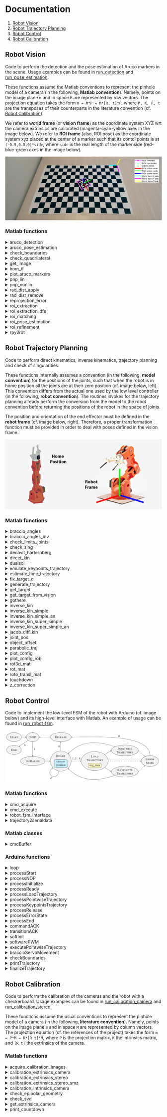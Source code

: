 # Documentation

1. [Robot Vision](#robot-vision)
2. [Robot Trajectory Planning](#robot-trajectory-planning)
3. [Robot Control](#robot-control)
4. [Robot Calibration](#robot-calibration)

<a name="robot-vision"></a>
## Robot Vision

Code to perform the detection and the pose estimation of Aruco markers in the scene. Usage examples can be found in [run_detection](../src/scripts/run_detection.m) and [run_pose_estimation](../src/scripts/run_pose_estimation.m).

These functions assume the Matlab conventions to represent the pinhole model of a camera (in the following, **Matlab convention**). Namely, points on the image plane `m` and in space `M` are represented by row vectors. The projection equation takes the form `m = M*P = M*[R; t]*P`, where `P, K, R, t` are the transposes of their counterparts in the literature convention (cf. [Robot Calibration](#robot-calibration)).

We refer to **world frame** (or **vision frame**) as the coordinate system XYZ wrt the camera extrinsics are calibrated (magenta-cyan-yellow axes in the image below). We refer to **ROI frame** (also, ROI pose) as the coordinate system xyz placed at the center of a marker such that its contol points is at `(-0.5,0.5,0)*side`, where `side` is the real length of the marker side (red-blue-green axes in the image below).

![FrameVision](./frame_vision.png)

### Matlab functions

<!-- aruco_detection matlab function -->
<details>
    <summary>
        aruco_detection
    </summary>

Build the Aruco detection pipeline. It executes in order the functions roi_extraction(...), roi_refinement(...), roi_matching(...).

    [rois_matched, i_arucos, stats] = aruco_detection(img, aruco_markers, varargin)

Input arguments:
+ **img**: input image
+ **ruco_markers**: markers to be matched
+ **varargin**: collection of optional parameters, cf. the official Matlab documentation

Parameters:
+ **'verbose'**: verbose level of the function (0, 1)
    + 0: show nothing
    + 1: show log in the command window
+ Refer to roi_extraction(...), roi_refinement(...), roi_matching(...) for details about further allowed parameters.

Output arguments:
+ **rois_matched**: ROIs matched with the markers
+ **i_arucos**: indices of the markers matched with the rois_matched
+ **stats**: struct with some performance statistics
    + number of ROIs extracted/refined
    + times of ROIs extraction/refinement/matching
</details>

<!-- aruco_pose_estimation matlab function -->
<details>
    <summary>
        aruco_pose_estimation
    </summary>

Build the Aruco pose estimation pipeline. It executes in order the functions aruco_detection(...), roi_pose_estimation(...).

    [rois, i_arucos, rois_R, rois_t] = aruco_pose_estimation(img, aruco_markers, aruco_real_sides, K, R_cam, t_cam, k, varargin)

Input arguments:
+ **img**:                input image
+ **aruco_markers**:      markers to be matched
+ **aruco_real_sides**:   real world lengths of the sides of the markers [cm]
+ **K**:                  intrisics matrix of the camera (Matlab convention)
+ **R_cam**:              rotation matrix of the camera extrinsics in the world frame (Matlab convention)
+ **t_cam**:              translation vector of the camera extrinsics in the world frame (Matlab convention)
+ **k**:                  radial distortion coefficients of the camera
+ **varargin**:           collection of optional parameters, cf. the official Matlab documentation

Parameters:
+ **'verbose'**: verbose level of the function (0, 1)
    + 0: show nothing
    + 1: show log in the command window
+ Refer to aruco_detection(...), roi_pose_estimation(...) for details about further allowed parameters

Output arguments:
+ **rois**:               ROIs matched with the markers
+ **i_arucos**:           indices of the markers matched with the rois
+ **rois_R**:             rotation matrices of the roto-translations that map points from the ROIs frames into the world frame (Matlab convention)
+ **rois_t**:             translation vectors of the roto-translations that map points from the ROIs frames into the world frame (Matlab convention)
+ **stats**:              struct with some performance statistics
    + number of ROIs extracted/refined
    + times of ROIs extraction/refinement/matching and pose estimation    
    + reprojection errors of lin/nonlin PnP
</details>

<!-- check_boundaries matlab function -->
<details>
    <summary>
        check_boundaries
    </summary>

Return 1 if the point (i, j) in pixel coordinates is inside an image, whose size is defined by img_size.

    check_ans = check_boundaries(i, j, img_size)

Input arguments:
+ **i**:          i point coordinate (row)
+ **j**:          j point coordinate (column)
+ **img_size**:   1x2 [rows img limit, columns img limit]

Output arguments:
+ **check_ans**:  1 if the point is inside the image 0 otherwise
</details>

<!-- check_quadrilateral matlab function -->
<details>
    <summary>
        check_quadrilateral
    </summary>

Check if the set of input points defines the shape of a valid quadrilateral, i.e., it is close to the shape of a parallelogram.

    is_valid_quad = check_quadrilateral(points, varargin)

Input arguments:
+ **points**:   array Nx2 of points that defines the shape [ [x1,y1]; [x2,y2]; ... ; [xN,yN] ]
+ **varargin**: collection of optional parameters, cf. the official Matlab documentation

Parameters:
+ **'sum_angles_tol'**: tolerance on the sum of the internal angles [degrees]
+ **'parallelism_tol'**: tolerance on the angle between opposite sides [degrees]
+ **'side_th_low'**: lower threshold on the length of each side [pixels]
+ **'side_th_high'**: higher threshold on the length of each side [pixels]
+ **'angle_th_low'**: lower threshold on the internal angles [degrees]
+ **'angle_th_high'**: higher threshold on the internal angles [degrees]

Output arguments:
+ **is_valid_quad**: 1 if the shape is a valid quadrilateral 0 otherwise

NOTE: a shape is discarded when one of the following conditions is met:
+ sum of the internal angles > 360° + sum_angles_tol 
+ angle between opposide sides > parallelism_tol
+ length of a side < side_th_low
+ length of a side > side_th_high
+ value of an internal < angle_th_low
+ value of an internal > angle_th_high
</details>

<!-- get_image matlab function -->
<details>
    <summary>
        get_image
    </summary>

Acquire an image from camera or load an image from disk.

    img = get_image(img_source)

Input arguments:
+ **img_source**: webcam object or path to an image on disk

Output arguments:
+ **img**: image acquired from the camera or loaded from disk
</details>

<!-- hom_tf matlab function -->
<details>
    <summary>
        hom_tf
    </summary>

Apply the homogeneous transformation H to the set of points X. The points are arranged by rows X = [x1; ... ; xN] and Y = [y1; ... ; yN]. The transformation acts on the homogeneous coordinates, hom(Y) = hom(X)*H. If required, apply also radial distortion to the results.

    Y = hom_tf(X, H)

    Y = hom_tf(X, H, K, k)

Input arguments:
+ **X**: input set of points (inhomogeneous coordinates)
+ **H**: transformation between homogeneous coordinates (Matlab convention)
    + H 4x3 is a projection 
    + H 3x3 is a transformation in the projective plane
    + H 4x4 is a transformation in the projective space
+ **K**: intrisics matrix of the camera (optional)
+ **k**:  radial distortion coefficients of the camera (optional)

Output arguments:
+ **Y**: transformed set of points (inhomogeneous coordinates)

NOTE: if intrinsics K and radial distortion coefficients k are provided, the points Y must be 2D image points.
</details>

<!-- plot_aruco_markers matlab function -->
<details>
    <summary>
        plot_aruco_markers
    </summary>

Show the content of a set of Aruco markers.

    plot_aruco_markers(aruco_markers)

Input arguments:
+ **aruco_markers**: cell array containing the Aruco markers
</details>

<!-- pnp_lin matlab function -->
<details>
    <summary>
        pnp_lin
    </summary>

Perspective-n-Points (PnP) from 3D-2D correspondences. It finds the camera extrinsics R, t wrt the frame of the 3D points from a set of 3D-2D correspondences. The algorithm assumes coplanar 3D points, i.e. with z=0. Also the RMS value of the reprojection errors is returned.

    [R, t, reproj_err] = pnp_lin(X_image, X_world, K)
    
Input arguments:
+ **X_image**:    Nx2 array, 2D image points
+ **X_world**:    Nx3 array, 3D world points ( X_world(:,3) = 0 )
+ **K**:          intrisics matrix of the camera

Output arguments:
+ **R**:          rotation matrix of the camera extrinsics
+ **t**:          translation vector of the camera extrinsics
+ **reproj_err**: reprojection error (RMS value)

NOTE: Matlab convention is assumed, `X_image = X_world*[R; t]*K`.
</details>

<!-- pnp_nonlin matlab function -->
<details>
    <summary>
        pnp_nonlin
    </summary>

Non-linear refinement of Perspective-n-Points (PnP) from 3D-2D correspondences. It iterativelly refines the input camera extrinsics through inimization of the reprojection errors of a set of 3D-2D correspondences. Also the RMS value of the final reprojection errors is returned.

    [R, t, reproj_err] = pnp_nonlin(R0, t0, X_image, X_world, K, k)

Input arguments:
+ **R0**:         initial guess for the rotation matrix of the camera extrinsics, e.g., calculated with pnp_lin(...)
+ **t0**:         initial guess for the translation vector of the camera extrinsics, e.g., calculated with pnp_lin(...)
+ **X_image**:    Nx2 array, 2D image points
+ **X_world**:    Nx3 array, 3D world points
+ **K**:          intrisics matrix of the camera
+ **k**:          radial distortion coefficients of the camera

Output arguments:
+ **R**:          rotation matrix of the (refined) camera extrinsics
+ **t**:          translation vector of the (refined) camera extrinsics
+ **reproj_err**: reprojection error (RMS value)

NOTE: Matlab convention is assumed, `X_image = fd( X_world*[R; t]*K)` where `fd` is the function that applies the radial distortion.
</details>

<!-- rad_dist_apply matlab function -->
<details>
    <summary>
        rad_dist_apply
    </summary>

Return the distorted pixel coordinates from the true ones.

    [m_d, J_m] = rad_dist_apply(m, K, k)

Input arguments:
+ **m**:      Nx2 array, undistorted image points
+ **K**:      intrisics matrix of the camera (Matlab convention)
+ **k**:      radial distortion coefficients of the camera

Output arguments:
+ **m_d**:    Nx2 array, distorted image points
+ **J_m**:    cell array of Jacobians of m_d wrt m (2x2 matrices)
</details>

<!-- rad_dist_remove matlab function -->
<details>
    <summary>
        rad_dist_remove
    </summary>

Return the true pixel coordinates from the distorted ones (solving a non-linear iterative LS problem).

    [m, err] = rad_dist_remove(m_d, K, k)

Input arguments:
+ **m_d**:    Nx2 array, distorted image points
+ **K**:      intrisics matrix of the camera (Matlab convention)
+ **k**:      radial distortion coefficients of the camera

Output arguments:
+ **m**:      Nx2 array, undistorted image points
+ **err**:    final error of the iterative solver (RMS value)
</details>

<!-- reprojection_error matlab function -->
<details>
    <summary>
        reprojection_error
    </summary>

Reprojection error of a 3D-2D correspondence. It finds the component-wise reprojection error between a 2D point and a 3D point. The Jacobian wrt the extrinsics of the camera is also returned.

    [err, J_ext] = reprojection_error(m, M, K, R, t, k)

Input arguments:
+ **m**:      Nx2 array, 2D image points
+ **M**:      Nx3 array, 3D world points
+ **K**:      intrisics matrix of the camera
+ **R**:      rotation matrix of the camera extrinsics
+ **t**:      translation vector of the camera extrinsics
+ **k**:      radial distortion coefficients of the camera

Output arguments:
+ **err**:    2Nx1 array, reprojection error between `m` and `reproj(M)`
+ **J_ext**:  2Nx12 array, Jacobian of err wrt the camera extrinsics `[R11,R21,R31,R12,R22,R32,R13,R23,R33,t1,t2,t3]`

NOTE: Matlab convention is assumed, `reproj(M) = fd( M*[R; t]*K )` where `fd` is the function that applies the radial distortion.
</details>

<!-- roi_extraction matlab function -->
<details>
    <summary>
        roi_extraction
    </summary>

Extract ROIs from the input image.

    [rois_raw, time] = roi_extraction(img, img_gray, varargin)

Input arguments:
+ **img**:      input image
+ **img_gray**: input image (grayscale)
+ **varargin**: collection of optional parameters, cf. the official Matlab documentation

Parameters:
+ **'method'**: choose the ROI extraction algorithm
    + 'adaptth-moore': adaptive thresholding + Moore-Neighbor tracing 
    + 'canny-dfs': Canny edge detector + DFS
    + 'canny-dfs-c': Canny edge detector + DFS C-implementation   
+ **'adaptth_sensitivity'**: sensitivity of the adaptive thresholding, cf. adaptthresh(...)
+ **'adaptth_statistic'**:	statistic of the adaptive thresholding, cf. adaptthresh(...)		
+ **'adaptth_neighborhood'**:	neighborhood size of the adaptive thresholding, cf. adaptthresh(...)			
+ **'canny_th_low'**: lower threshold of the Canny edge detector, cf. edge(...)
+ **'canny_th_high'**: higher threshold of the Canny edge detector, cf. edge(...)		
+ **'verbose'**: verbose level of the function (0, 1, 2)
    + 0: show nothing
    + 1: show the extracted ROIs
    + 2: show also the binarized image (if 'adaptth-moore') or the Canny+DFS output (if 'canny-dfs')

Output arguments:
+ **rois_raw**: extracted ROIs without any refinement
+ **time**: execution time (ignoring plots)
</details>

<!-- roi_extraction_dfs matlab function -->
<details>
    <summary>
        roi_extraction_dfs
    </summary>

Apply the depth-first search (DFS) algorithm to a picture filtered with the Canny edge detector (2D-Graph) and extract the connected components from it (set of points, set of tails).

    components = roi_extraction_dfs(img_canny)

Input arguments:
+ **img_canny**: input image filtered by Canny edge detector

Output arguments:
+ **components**: cell array of the connected components (points and tails)
    + components{i,1} is the set of points of the i-th component
    + components{i,2} is the set of tails of the i-th component
</details>

<!-- roi_matching matlab function -->
<details>
    <summary>
        roi_matching
    </summary>

Match the Aruco markers with the candidate ROIs.

    [rois_matched, i_rois_matched, i_arucos, time] = roi_matching(img, img_gray, rois_refined, i_rois_refined, aruco_markers, varargin)

Input arguments:
+ **img**: input image
+ **img_gray**: input image (grayscale)
+ **rois_refined**: candidated ROIs for matching with markers
+ **i_rois_refined**: indices of the rois_refined in the rois_raw cell array
+ **aruco_markers**: markers to be matched
+ **varargin**: collection of optional parameters, cf. the official Matlab documentation

Parameters:
+ **'roi_bb_padding'**: padding value of bounding boxes [pixels]
+ **'roi_h_side'**: side value of a ROI after homography [pixels]
+ **'roi_hamming_th'**: maximum value of hamming distance to detect a marker
+ **'verbose'**: verbose level of the function (0, 1, 2, 3)
    + 0: show nothing
    + 1: show the matched ROIs and the markers IDs
    + 2: show also the homographies of the matched ROIs
    + 3: show also the homographies of the unmatched ROIs

Output arguments:
+ **rois_matched**: matched ROIs among the candidated ROIs
+ **i_rois_matched**: indices of the rois_matched in the rois cell array
+ **i_arucos**: indices of the markers matched with the rois_matched
+ **time**: execution time (ignoring plots)
</details>

<!-- roi_pose_estimation matlab function -->
<details>
    <summary>
        roi_pose_estimation
    </summary>

Compute the poses of the matched ROIs in the world frame.

    [R, t, err_lin, err_nonlin, time] = roi_pose_estimation(img, rois, i_arucos, aruco_real_sides, K, R_cam, t_cam, k, varargin)

Input arguments:
+ **img**: input image
+ **rois**: ROIs matched with the markers
+ **i_arucos**: indices of the matched markers for every ROIs
+ **aruco_real_sides**: real world lengths of the sides of the markers [cm]
+ **K**: intrisics matrix of the camera (Matlab convention)
+ **R_cam**: rotation matrix of the camera extrinsics in the world frame (Matlab convention)
+ **t_cam**: translation vector of the camera extrinsics in the world frame (Matlab convention)
+ **k**: radial distortion coefficients of the camera
+ **varargin**: collection of optional parameters, cf. the official Matlab documentation

Parameters:
+ **'verbose'**: verbose level of the function (0, 1, 2)
    + 0: show nothing
    + 1: show the poses of the ROIs
    + 2: show also markers the IDs

Output arguments:
+ **R**: rotation matrices of the roto-translations that map points from the ROIs frames into the world frame (Matlab convention)
+ **t**: translation vectors of the roto-translations that map points from the ROIs frames into the world frame (Matlab convention)
+ **err_lin**: RMS values of reprojection errors (after linear PnP)
+ **err_nonlin**: RMS values of reprojection errors (after non-linear PnP)
+ **time**: execution time (ignoring plots)
</details>

<!-- roi_refinement matlab function -->
<details>
    <summary>
        roi_refinement
    </summary>

Refine and select the candidate ROIs for matching.

    [rois_refined, i_rois_refined, time] = roi_refinement(img, rois_raw, varargin)

Input arguments:
+ **img**: input image
+ **rois_raw**: input ROIs without any refinement
+ **varargin**: collection of optional parameters, cf. the official Matlab documentation

Parameters:
+ **'method'**: choose the ROI refinement algorithm
    + 'rdp': Ramer-Douglas–Peucker 
    + 'geometric': find the four extreme corners
+ **'roi_size_th'**: min #points required by each ROI to be processed
+ **'rdp_th'**: threshold of the Ramer-Douglas–Peucker algorithm, cf. reducepoly(...)
+ **'roi_sum_angles_tol'**: tolerance on the sum of the internal angles, cf. check_quadrilateral(...)
+ **'roi_parallelism_tol'**: tolerance on the angle between opposite sides, cf. check_quadrilateral(...)
+ **'roi_side_th_low'**: lower threshold on the length of each side normalized wrt the diagonal of the input image, cf. check_quadrilateral(...)
+ **'roi_side_th_high'**: higher threshold on the length of each side normalized wrt the diagonal of the input image, cf. check_quadrilateral(...)
+ **'roi_angle_th_low'**: lower threshold on the internal angles, cf. check_quadrilateral(...)
+ **'roi_angle_th_high'**: higher threshold on the internal angles, cf. check_quadrilateral(...)
+ **'verbose'**: verbose level of the function (0, 1, 2)
    + 0: show nothing
    + 1: show the refined ROIs
    + 2: show also the discarded ROIs

Output arguments:
+ **rois_refined**: refined and selected ROIs among the input ROIs
+ **i_rois_refined**: indices of the rois_refined in the rois_raw cell array
+ **time**: execution time (ignoring plots)

NOTE: to use Ramer-Douglas–Peucker ('rdp') Matlab >= 2019b is needed.
</details>

<!-- rpy2rot matlab function -->
<details>
    <summary>
        rpy2rot
    </summary>

Create a rotation matrix from its roll-pitch-yaw parameterization.

    [R, J_roll, J_pitch, J_yaw] = rpy2rot(a)

Input arguments:
+ **a**: [roll pitch yaw] aka XYZ parameterization of the rotation
    + a(1) = roll, rotation angle around x-axis
    + a(2) = pitch, rotation angle around y-axis
    + a(3) = yaw, rotation angle around z-axis

Output arguments:
+ **R**: rotation matrix, `R = Rx(roll)*Ry(pitch)*Rz(yaw)`
+ **J_roll**: Jacobian of R wrt roll
+ **J_pitch**: Jacobian of R wrt pitch
+ **J_yaw**: Jacobian of R wrt yaw
</details>

<a name="robot-trajectory-planning"></a>
## Robot Trajectory Planning

Code to perform direct kinematics, inverse kinematics, trajectory planning and check of singularities.

These functions internally assumes a convention (in the following, **model convention**) for the positions of the joints, such that when the robot is in home position all the joints are at their zero position (cf. image below, left). This convention differs from the actual one used by the low level controller (in the following, **robot convention**). The routines invokes for the trajectory planning already perform the conversion from the model to the robot convention before returning the positions of the robot in the space of joints.

The position and orientation of the end effector must be defined in the **robot frame** (cf. image below, right). Therefore, a proper transformation function must be provided in order to deal with poses defined in the vision frame.

![FrameRobot](./frame_robot.png)

### Matlab functions

<!-- braccio_angles matlab function -->
<details>
    <summary>
        braccio_angles
    </summary>

Convert angles from model convention to robot convention.

    out = braccio_angles(in, post_corr, AHposition, THposition)

Input arguments:
+ **out**: NxQNUM-1 array, joints positions in model convention
+ **post_corr**: 1xQNUM-1 array, offsets to be applied a posteriori
+ **AHposition**: 1xQNUM-1 array, actual home position of Braccio
+ **THposition**: 1xQNUM-1 array, theoretical home position of Braccio

Output arguments:
+ **in**: NxQNUM-1 array, joints positions in robot convention
</details>      

<!-- braccio_angles_inv matlab function -->
<details>
    <summary>
        braccio_angles_inv
    </summary>

Convert angles from robot convention to model convention.

    in = braccio_angles_inv(out, post_corr, AHposition, THposition)

Input arguments:
+ **out**: NxQNUM-1 array, joints positions in robot convention
+ **post_corr**: 1xQNUM-1 array, offsets to be applied a posteriori
+ **AHposition**: 1xQNUM-1 array, actual home position of Braccio
+ **THposition**: 1xQNUM-1 array, theoretical home position of Braccio

Output arguments:
+ **in**: NxQNUM-1 array, joints positions in model convention
</details>

<!-- check_limits_joints matlab function -->
<details>
    <summary>
        check_limits_joints
    </summary>

Check if a given position in the joints space satisfy the constraints of the Braccio robot.

    check_ans = check_limits_joints(qrob)

Input arguments:
+ **qrob**: 1xQNUM array, joints position under test

Output arguments:
+ **check_ans**: 1 if qrob satisfy the constraints, 0 otherwise
</details>

<!-- check_sing matlab function -->
<details>
    <summary>
        check_sing
    </summary>

Check if there are singular configuration among a given set of points in the space of joints (in model convention).

    [sing_flag, sing_vec] = check_sing(Q, braccio_params)

+ **Q**: NxQNUM-1 array, set of joints positions under test
+ **braccio_params**: 1xQNUM-1 array, real parameters of the Braccio robot, cf. direct_kin(...)

Output arguments:
+ **sing_flag**: 1 if at least one singularity is found, 0 otherwise
+ **sing_vec**: sing_vec(i) = 1 if Q(i,:) is singular, 0 otherwise
</details>

<!-- denavit_harternberg matlab function -->
<details>
    <summary>
        denavit_harternberg
    </summary>

Find the rototranslation between two reference frames using the Denavit-Hartenberg (DH) parameters.

    A = denavit_harternberg(theta, d, alpha, a)

Input arguments:
+ **theta**: DH parameter 'theta'
+ **d**: DH parameter 'd'
+ **alpha**: DH parameter 'alpha'
+ **a**: DH parameter 'a' (also known as 'r')

Output arguments:
+ **A**: 4x4 roto-translation defined by the DH parameters
</details>

<!-- direct_kin matlab function -->
<details>
    <summary>
        direct_kin
    </summary>

Compute the direct kinematics of the Braccio robot for a given joints position and a set of real parameters of the robot. With `njoints=QNUM-1` the direct kinematics for all the joints is computed. With `njoints<QNUM-1` the direct kinematics of only the first njoints is computed.

    Atot = direct_kin(q, njoints, braccio_params)

Input arguments:
+ **q**: 1xQNUM-1 array, joints position in model convention
+ **njoints**: number of joints to be considered for direct kinematics
+ **braccio_params**: 1xQNUM-1 array, real parameters of the Braccio robot
    + (1) = distance between ground and joint 1
    + (2) = distance between joint 1 and joint 2
    + (3) = distance between joint 2 and joint 3
    + (4) = distance between joint 3 and EF tip
    + (5) = 'a' (aka 'r') DH parameter for joint 5

Output arguments:
+ **Atot**: rototranslation matrix of direct kinematics
</details>

<!-- dualsol matlab function -->
<details>
    <summary>
        dualsol
    </summary>

For a given joints position in model convention, find the other one that preserves the end effector position and orientation ('dual position').

    qlocdual = dualsol(qloc)

Input arguments:
+ **qloc**: 1xQNUM-1 array, input joints position

Output arguments:
+ **qlocdual**: 1xQNUM-1 array, dual position of qloc
</details>

<!-- emulate_keypoints_trajectory matlab function -->
<details>
    <summary>
        emulate_keypoints_trajectory
    </summary>

Given a trajectory defined via keypoints return the actual trajectory followed by the robot. The actual trajectory is interpolated by the microcontroller with braccioServoMovement(...).

    [trajectory_robot, key_idcs] = emulate_keypoints_trajectory(start, trajectory)

Input arguments:
+ **start**: 1xQNUM array, starting point of the trajectory
+ **trajectory**: NxQNUM array, trajectory defined by keypoints

Output arguments:
+ **trajectory_robot**: MxQNUM array, interpolated trajectory (M>=N)
+ **key_idcs**: 1xN array, cointains index where trajectory_robot reaches the keypoints
</details>

<!-- estimate_time_trajectory matlab function -->
<details>
    <summary>
        estimate_time_trajectory
    </summary>

Estimate the time to execute a trajectory on the robot.

    time = estimate_time_trajectory(type_trajectory, trajectory, current_q, delta_t)

Input arguments:
+ **type_trajectory**: type of trajectory, cf. generate_trajectory(...)
    + 'pointwise': trajectory defined point by point
    + 'keypoints': trajectory defined via keypoints to be interpolated
+ **trajectory**: NxQNUM array, points of the trajectory
+ **current_q**: 1xQNUM array, current position of the robot (joints)
+ **delta_t**: timestep of the trajectory execution

Output arguments:
+ **time**: estimated execution time of the trajectory
</details>

<!-- fix_target_q matlab function -->
<details>
    <summary>
        fix_target_q
    </summary>

Add a small overshoot to the trajectory of the first joint during the movement to a target position.

    target_q_fix = fix_target_q(target_q, current_q, last_q)

Input arguments:
+ **target_q**: 1xQNUM array, target position in joints space
+ **current_q**: 1xQNUM array, current position in joints space
+ **last_q**: 1xQNUM array, last position in joints space

Output arguments:
+ **target_q_fix**: 3xQNUM array, fixed target position
</details>

<!-- generate_trajectory matlab function -->
<details>
    <summary>
        generate_trajectory
    </summary>

High level interface to generate robot trajectories. Trajectories defined pointwise (P) and via keypoints (K) can be generated. The latter ones require a low level controller that interpolate between keypoints to be executed on the robot.

    [trajectory, time_trajectory, confirm] = generate_trajectory(method, current_q, delta_t, cam, vision_args, trajectory_planning_args, fn_cam2robot_coords, fn_robot_input)

Input arguments:
+ **method**: method used to generate the trajectory
    + 'back-home': go back to the home position (K)
    + 'move-q': move to a position in joints space (K)
    + 'move-t-npoints': move to n positions in 3D space (K)
    + 'move-t-pointwise': move to a position in 3D space from home (P)
    + 'move-t': move to a position in 3D space (K)
    + 'grasp': grasp a object in a position in 3D space (K)
    + 'grasp-parabola': as 'grasp', with a parabolic trajectory (K)
+ **home_q**: 1xQNUM array, home position of the robot (joints)
+ **current_q**:1xQNUM array, current position of the robot (joints)
+ **delta_t**: timestep of the trajectory execution
+ **cam**: webcam object of the camera, cf. webcam(...)
+ **vision_args**: struct of vision parameters, cf. get_target_from_vision(...)
+ **trajectory_planning_args**: struct of trajectory planning parameters
+ **fn_cam2robot_coords**: function to convert points from vision to robot frame 
+ **fn_robot_input**: function to acquire input, cf. input(...) or cmdBuffer

trajectory_planning_args struct:
+ braccio_params: parameters of the robot, cf. direct_kin(...)
+ z_min: minimum z-value of target points [mm], in robot frame
+ joint_safety_radius: minimum distance that joints have to mantain from the ground [mm], in robot frame
+ box_coords_grasp: destination of 'grasp' [cm], in vision frame
+ box_coords_grasp_parabola: as above but for 'grasp-parabola' [cm]
+ touchdown_verbose: verbosity level of touchdown(...)
+ gothere_verbose: verbosity level of gothere(...)
+ parabolic_traj_verbose: verbosity level of parabolic_traj(...)
+ objects_dict: parameters of the objects to be grasped, cf. object_offset(...)

Output arguments:
+ **trajectory**: NxQNUM array of the generated N-points trajectory
+ **time_trajectory**: estimated execution time of the trajectory
+ **confirm**: flag to confirm or cancel execution of the trajectory

NOTE: this function requires the MATLAB Support Package for USB Webcams. For details regarding vision_args refers to get_target_from_vision(...).
</details>

<!-- get_target matlab function -->
<details>
    <summary>
        get_target
    </summary>

Retrieve the position of a target in the scene (world frame).

    [target, i_aruco] = get_target(method, QNUM, cam, vision_args, fn_robot_input)

Input arguments:
+ **method**: type of target acquisition
    + 'q': position in joint space from user
    + '3d-npoints': n positions in 3d space from user (world frame)
    + '3d-vision': position in 3d space from user or camera (world frame)
+ **QNUM**: number of joints of the robot
+ **cam**: webcam object of the camera, cf. webcam(...)
+ **vision_args**: struct of vision parameters
+ **fn_robot_input**: function to acquire input, cf. input(...) or cmdBuffer

Output arguments:
+ **target**: position ot the chosen target (world frame)
+ **i_aruco**: id of the marker associated to the target (0 if none)

NOTE: this function requires the MATLAB Support Package for USB Webcams. For details regarding vision_args refers to get_target_from_vision(...).
</details>

<!-- get_target_from_vision matlab function -->
<details>
    <summary>
        get_target_from_vision
    </summary>

Retrieve the position of a chosen marker in the scene observed by a camera (world frame).

    [t, R, i_aruco] = get_target_from_vision(cam, vision_args, fn_robot_input)

Input arguments:
+ **cam**: webcam object of the camera, cf. webcam(...)
+ **vision_args**: struct of vision parameters, cf. below
+ **fn_robot_input**: function to acquire input, cf. input(...) or cmdBuffer

The struct vision_args contains the positional arguments and parameters of aruco_pose_estimation(...).

Output arguments:
+ **t**: translation vector of the roto-translation that maps points from the target frame into the world frame (Matlab convention)
+ **R**: rotation matrix of the roto-translation that maps points from the target frame into the world frame (Matlab convention)
+ **i_aruco**: id of the marker correspondent to the target
</details>

<!-- gothere matlab function -->
<details>
    <summary>
        gothere
    </summary>

Returns the angular positions of the joints for a given spatial position of the end effector. The function explores all the configurations of the 4th joint and it finds the first one that satisfy inverse kinematics. The rationale behind this choice is to decide autonomously the end effector orientation in order to reach positions in the largest workspace possible. Moreover, if a previous position of the robot is provided, the algorithm choose the solution that is closest to it in joints space.

    [qrob, errorflag, q] = gothere(braccio_params, x, y, z, roll, grasp, offset, q_pre, post_corr, home, varargin)

Input arguments:
+ **braccio_params**: 1xQNUM-1 array, real parameters of the Braccio robot, cf. direct_kin(...)
+ **x**: target x-position of end effector (robot frame)
+ **y**: target y-position of end effector (robot frame)
+ **z**: target z-position of end effector (robot frame)
+ **roll**: target position of the 5th joint (roll)
+ **grasp**: target position of the 6th joint (gripper)
+ **offset**: offset along z-axis of the 5th joint frame origin
+ **q_pre**: 1xQNUM array, previous position of the robot (optional)
+ **post_corr**: 1xQNUM-1 array, offsets to be applied a posteriori cf. braccio_angles(...)
+ **home**: 1xQNUM array, home position of the robot
+ **varargin**: collection of optional parameters, cf. the official Matlab documentation

Parameters:
+ **'verbose'**: verbose level of the function (0, 1)
    + 0: show nothing
    + 1: show the solution found

Output arguments:
+ **qrob**: 1xQNUM array, target position of joints (robot convention)
+ **errorflag**: 1 if either the solution does not satisfy the robot constraints or the fsolve routine fails, 0 otherwise
+ **q**: 1xQNUM array, target positions of "encoders" (debugging)
</details>

<!-- inverse_kin matlab function -->
<details>
    <summary>
        inverse_kin
    </summary>

Solve the general problem of inverse kinematics for a given position and orientation of the end effector.

    [qloc, fval, info] = inverse_kin(transl, eulr, startingpos_in, braccio_params)

Input arguments:
+ **transl**: translation vector of the end effector
+ **eulr**: euler angles of the rotation of the end effector
+ **startingpos_in**: 1xQNUM-1 array, initial guess for the solver
+ **braccio_params**: 1xQNUM-1 array, real parameters of the Braccio robot, cf. direct_kin(...)

Output arguments:
+ **qloc**: 1xQNUM-1 array, solution found (model convention)
+ **fval**: final residual of the solver
+ **info**: final flag of the solver

NOTE: this method is rather unstable, cf. inverse_kin_simple(...) and inverse_kin_super_simple(...) for more stable solutions.
</details>

<!-- inverse_kin_simple matlab function -->
<details>
    <summary>
        inverse_kin_simple
    </summary>

Solve the problem of inverse kinematics for a given position and orientation of the end effector. Differently to the function inverse_kin(...) it calculates the 1st and the 5th joints positions via geometric considerations. Then, it solves numerically a simplified version of the inverse kinematics problem on the remaining 3 joints (2-3-4).

    [qloc, fval, info] = inverse_kin_simple(transl, eulr, startingpos_in, braccio_params)

Input arguments:
+ **transl**: translation vector of the end effector
+ **eulr**: euler angles of the rotation of the end effector
+ **startingpos_in**: 1xQNUM-1 array, initial guess for the solver
+ **braccio_params**: 1xQNUM-1 array, real parameters of the Braccio robot, cf. direct_kin(...)
  
Output arguments:
+ **qloc**: 1xQNUM-1 array, solution found (model convention)
+ **fval**: final residual of the solver
+ **info**: final flag of the solver
</details>

<!-- inverse_kin_simple_an matlab function -->
<details>
    <summary>
        inverse_kin_simple_an
    </summary>

Solve the problem of inverse kinematics for a given position and orientation of the end effector. Differently to the function inverse_kin(...) it calculates the 1st and the 5th joints positions via geometric considerations. Then, it solves analytically a simplified version of the inverse kinematics problem on the remaining 3 joints (2-3-4).

    [qloc, errorflag] = inverse_kin_simple_an(transl, eulr, braccio_params)

Input arguments:
+ **transl**: translation vector of the end effector
+ **eulr**: euler angles of the rotation of the end effector
+ **braccio_params**: 1xQNUM-1 array, real parameters of the Braccio robot, cf. direct_kin(...)
  
Output arguments:
+ **qloc**: 1xQNUM-1 array, solution found (model convention)
+ **errorflag**: 1 if solution is found, -1 otherwise
</details>

<!-- inverse_kin_super_simple matlab function -->
<details>
    <summary>
        inverse_kin_super_simple
    </summary>

Solve the problem of inverse kinematics for a given position of the end effector. Differently to the function inverse_kin(...) it calculates the 1st and the 5th joints positions via geometric considerations. Differently to the function inverse_kin_simple(...), it receives as input the target position of the 4th joint. Then, it solves numerically a super-simplified version of the inverse kinematics problem on the remaining 2 joints (2-3).

    [qloc, fval, info] = inverse_kin_super_simple(transl, joint4, startingpos_in, braccio_params)

Input arguments:
+ **transl**: translation vector of the end effector
+ **joint4**: angular position of the 4th joint 
+ **startingpos_in**: 1xQNUM-1 array, initial guess for the solver
+ **braccio_params**: 1xQNUM-1 array, real parameters of the Braccio robot, cf. direct_kin(...)

Output arguments:
+ **qloc**: 1xQNUM-1 array, solution found (model convention)
+ **fval**: final residual of the solver
+ **info**: final flag of the solver
</details>

<!-- inverse_kin_super_simple_an matlab function -->
<details>
    <summary>
        inverse_kin_super_simple_an
    </summary>

Solve the problem of inverse kinematics for a given position of the end effector. Differently to the function inverse_kin(...) it calculates the 1st and the 5th joints positions via geometric considerations. Differently to the function inverse_kin_simple(...), it receives as input the target position of the 4th joint. Then, it solves analytically a super-simplified version of the inverse kinematics problem on the remaining 2 joints (2-3).

    [qloc, errorflag] = inverse_kin_super_simple_an(transl, q4, braccio_params)

Input arguments:
+ **transl**: translation vector of the end effector
+ **q4**: angular position of the 4th joint 
+ **braccio_params**: 1xQNUM-1 array, real parameters of the Braccio robot, cf. direct_kin(...)

Output arguments:
+ **qloc**: 1xQNUM-1 array, solution found (model convention)
+ **errorflag**: 1 if solution is found, -1 otherwise
</details>    

<!-- jacob_diff_kin matlab function -->
<details>
    <summary>
        jacob_diff_kin
    </summary>

Compute the geometric Jacobian of the Braccio robot for a given position of the joints.

    J = jacob_diff_kin(q, braccio_params, prism)

Input arguments:
+ **q**: 1xQNUM-1 array, joints positions in model convention
+ **braccio_params**: 1xQNUM-1 array, real parameters of the Braccio robot, cf. direct_kin(...)
+ **prism**: 1xnjoins logical array, true if the i-th joint is prismatic, false if it is rotoidal

Output arguments:
+ **J**: 6xQNUM-1 geometric Jacobian matrix of the robot
</details>

<!-- joint_pos matlab function -->
<details>
    <summary>
        joint_pos
    </summary>

Compute the spatial position of the joints in workspace.

     Jpos = joints_pos(q, braccio_params)

Input arguments:
+ **q**: 1xQNUM-1 array, joints positions in model convention
+ **braccio_params**: 1xQNUM-1 array, real parameters of the Braccio robot, cf. direct_kin(...)

Output arguments:
+ **Jpos**: QNUMx1x3 x,y,and z joint position in workspace (robot convention)
</details>

<!-- object_offset matlab function -->
<details>
    <summary>
        object_offset
    </summary>

Find the offset of the end-effector position to adjust the grasping position on the basis of object data (in robot coordinates).

    dt = object_offset(dh, dr, t, nz)

Input arguments:
+ **dh**: height offset in object frame
+ **dr**: radial offset in robot frame
+ **t**: [x,y,z] is the initial position of the end-effector in robot frame
+ **nz**: normal versor along which dh is applied (default [0 0 1])

Output arguments:
+ **dt**: [dx,dy,dz] is the position offset of the end-effector in robot frame
</details>

<!-- parabolic_traj matlab function -->
<details>
    <summary>
        parabolic_traj
    </summary>

Function that computes a parabolic trajectory in cylindrical coordinates between the points p1 and p2 with apex at z_ap. It then solves the inverse kinematics problem for a set of keypoints of the trajectory and return the solutions found in joints space. If z_ap is set to 'auto', the maximum apex (up to a safe margin) is found.

    [Q_def, error_flag] = parabolic_traj(p1, p2, z_ap, roll_in, npoints, braccio_params, grasp, offset, post_corr, home, VERBOSE)      

Input arguments:
+ **p1**: 1x3 array, starting point of the end effector
+ **p2**: 1x3 array, ending point of the end effector
+ **z_ap**: z of the apex of the parabolic trajectory, set to 'auto' to automatically find the highest one
+ **roll_in**: initial position of the 5th joint
+ **npoints**: number of keypoints of the generated trajectory
+ **braccio_params**: 1xQNUM-1 array, real parameters of the Braccio robot, cf. direct_kin(...)
+ **grasp**: angular position of the 6th joint (gripper)
+ **offset**: offset along z-axis of the 5th joint frame origin
+ **post_corr**: 1xQNUM-1 array, offsets to be applied a posteriori cf. braccio_angles(...)
+ **home**: 1xQNUM array, home position of the robot
+ **VERBOSE**: verboose level of the function
    + 0: show nothing
    + 1: show the parabolic trajectory

Output arguments:
+ **Q_def**: npoints x QNUM array, keypoints of the trajectory in the space of joints (robot convention)
+ **error_flag**: 1 if for at least one of the keypoints either the solution does not satisfy the robot constraints or the fsolve routine fails, 0 otherwise
+ **Q_teo**: npoints x QNUM array, keypoints of the trajectory in model RF (without compensations)
</details>

<!-- plot_config matlab function -->
<details>
    <summary>
        plot_config
    </summary>

Given a input trajectory in joints space (model convention), plot the position and orientation of the end effector for each point of the trajectory. Moreover, plot the final robot configuration.

    [jointpos, Aloc_out] = plot_config(Q, braccio_params, disp_kpts, plot_dual)

Input arguments:
+ **Q**: NxQNUM-1 array, trajectory in joints space
+ **braccio_params**: 1xQNUM-1 array, real parameters of the Braccio robot,cf. direct_kin(...)
+ **disp_kpts**: vector with indexes of keypoints to display
+ **plot_dual**: boolean, if true display with dashed line even the dual solution (the other sol if IK)

Output arguments:
+ **jointpos**: (QNUM-1)x3 array, final 3D position of joints
</details>

<!-- plot_config_rob matlab function -->
<details>
    <summary>
        plot_config_rob
    </summary>

Given a input trajectory in joints space (robot convention), plot the position and orientation of the end effector for each point of the trajectory. Moreover, plot the final robot configuration.

    jointpos = plot_config_rob(Q_rob, braccio_params, post_corr, home, disp_kpts, plot_dual)

Input arguments:
+ **Q**: NxQNUM-1 array, trajectory in joints space
+ **braccio_params**: 1xQNUM-1 array, real parameters of the Braccio robot, cf. direct_kin(...)
+ **post_corr**: 1xQNUM-1 array, offsets to be applied a posteriori, cf. braccio_angles(...)
+ **home**: 1xQNUM array, home position of the robot
+ **disp_kpts**: vector with indexes of keypoints to display
+ **plot_dual**: boolean, if true display with dashed line even the dual solution (the other sol if IK)

Output arguments:
+ **jointpos**: (QNUM-1)x3 array, final 3D position of joints
</details>

<!-- rot3d_mat matlab function -->
<details>
    <summary>
        rot3d_mat
    </summary>

Compute a rotation matrix in 3D space.

    R = rot3d_mat(eulr)
    
+ **eulr**: [phi theta psi] aka ZYZ parametrization of the rotation
    + eulr(1) rotation angle around z-axis
    + eulr(2) rotation angle around y-axis
    + eulr(3) rotation angle around z-axisaxis)

+ **R**: 3x3 rotation matrix, `R = Rz(psi)*Ry(theta)*Rz(phi)`
</details>

<!-- rot_mat matlab function -->
<details>
    <summary>
        rot_mat
    </summary>

Compute a rotation matrix in 2D space.

    R = rot_mat(alpha)

Input arguments:
+ **alpha**: rotation angle

Output arguments:
+ **R**: 2x2 rotation matrix
</details>

<!-- roto_transl_mat matlab function -->
<details>
    <summary>
        roto_transl_mat
    </summary>

Compute a rototranslation matrix in 3D space.

    Rt = roto_transl_mat(transl, eulr)

+ **transl**: translation vector
+ **eulr**: [phi theta psi] aka ZYZ parametrization of rotation, cf. rot3d_mat(...)

Output arguments:
+ **Rt**: 4x4 rototranslation matrix, `Rt = [R(eulr) transl; 0 1]`
</details>

<!-- touchdown matlab function -->
<details>
    <summary>
        touchdown
    </summary>

Function that computes a trajectory from the home position to a target point. The trajectory is composed by two parts. The former arrives to a certain position above the target moving all the joints with constant velocities. The latter is a vertical path to the target point that keeps the end effector orientation fixed.

    [Qrob, errorflag] = touchdown(braccio_params, x, y, z, post_corr, home, VERBOSE)

Input arguments:
+ **braccio_params**: 1xQNUM-1 array, real parameters of the Braccio robot, cf. direct_kin(...)
+ **x**: target x-position of end effector (robot frame)
+ **y**: target y-position of end effector (robot frame)
+ **z**: target z-position of end effector (robot frame)
+ **post_corr**: 1xQNUM-1 array, offsets to be applied a posteriori, cf. braccio_angles(...)
+ **home**: 1xQNUM array, home position of the robot
+ **VERBOSE**: verbose level of the function
    + 0: show nothing
    + 1: show the trajectory

Output arguments:
+ **Qrob**: 170xQNUM array, pointwise trajectory in the space of joints (robot convention)
+ **errorflag**: 1 if for at least one of the keypoints either the solution does not satisfy the robot constraint or the fsolve routine fails, 0 otherwise
+ **Q_tot**: 170xQNUM array, pointwise trajectory in the space of joints (model convention)

NOTE: do not use `z` too high (remain in `z<=40` mm), stay in the range `140<=r<=360` mm where `r=sqrt(x^2+y^2)`.
</details>


<!-- z_correction matlab function -->
<details>
    <summary>
        z_correction
    </summary>

Manual tuning of the joints positions in order to fix the z positions reached by the end effector.

    corr = z_correction(in, transl)

Input arguments:
+ **qloc**: 1xQNUM array, angular positions of the joints
+ **transl**: translation vector of the end effector

Output arguments:
+ **corr**: 1xQNUM array, corrected joints position
</details>

<a name="robot-control"></a>
## Robot Control

Code to implement the low-level FSM of the robot with Arduino (cf. image below) and its high-level interface with Matlab. An example of usage can be found in [run_robot_fsm](../src/scripts/run_robot_fsm.m).

![ArduinoFSM](./arduino_fsm.png)

### Matlab functions

<!-- cmd_acquire matlab function -->
<details>
    <summary>
        cmd_acquire
    </summary>

Acquire a command that satisfy a given validation function. Both manual input from user and automatic input from buffer are supported.

    cmd = cmd_acquire(help, fn_val, fn_robot_input, cmd_ask_str, cmd_not_valid_str)

Input arguments:
+ **help**: help message to be displayed before acquisition
+ **fn_val**: validation function of the command
+ **fn_robot_input**: function to acquire input, cf. input(...) or cmdBuffer
+ **cmd_ask_str**: message to require a command (optional)
+ **cmd_not_valid_str**: message if the acquired command is invalid (optional)

Output arguments:
+ **cmd**: command acquired
</details>

<!-- cmd_execute matlab function -->
<details>
    <summary>
        cmd_execute
    </summary>

Execute a command on Arduino and wait for an acknowledge.

    cmd_err = cmd_execute(s, cmd, data_tx, cmd_ack_str, cmd_nack_str)

Input arguments:
+ **s**: object of the Arduino serial port, cf. serialport(...) 
+ **cmd**: command to be executed  
+ **data_tx**: data associated to the command
+ **cmd_ack_str**: ACK message (optional)
+ **cmd_nack_str**: missing ACK message (optional)

Output arguments:
+ **cmd_err**: 1 if ACK is missing, 0 otherwise
</details>

<!-- robot_fsm_interface matlab function -->
<details>
    <summary>
        robot_fsm_interface
    </summary>

High level interface with the robot FSM on Arduino.

    robot_fsm_interface(port, baud, cam, vision_args, trajectory_planning_args, fn_cam2robot_coords, fn_robot_input)

Input arguments:
+ **port**: port of the Arduino serial connection, cf. serialport(...)
+ **baud**: baud rate of the Arduino serial connection, cf. serialport(...)
+ **cam**: webcam object of the camera, cf. webcam(...)
+ **vision_args**: struct of vision parameters, cf. below
+ **trajectory_planning_args**: struct of trajectory planning parameters, cf. below
+ **fn_cam2robot_coords**: function to convert points from vision to robot frame 
+ **fn_robot_input**: function to acquire input, cf. input(...) or cmdBuffer

For details regarding vision_args and trajectory_planning_args refers to get_target_from_vision(...) and generate_trajectory(...) respectively.

NOTE: this function requires the MATLAB Support Package for USB Webcams.
</details>

<!-- trajectory2serialdata matlab function -->
<details>
    <summary>
        trajectory2serialdata
    </summary>

Prepare trajectory data to be sent to Arduino.

    data_tx = trajectory2serialdata(trajectory_type, delta_t, trajectory)

Input arguments:
+ **type_trajectory**: type of trajectory, cf. generate_trajectory(...)
    + 'pointwise': trajectory defined point by point
    + 'keypoints': trajectory defined via keypoints to be interpolated
+ **delta_t**: timestep of the trajectory execution
+ **trajectory**: NxQNUM array, points of the trajectory

Output arguments:
+ **data_tx**: trajectory data in the format required by Arduino
</details>

### Matlab classes

<!-- cmdBuffer matlab class -->
<details>
    <summary>
        cmdBuffer
    </summary>

Create a LIFO buffer to automatically provide input commands.

Properties:
+ **buffer**: cell array of input commands.

Methods:
+ **cmdBuffer**: constructor that set the initial buffer.
+ **getCmd**: get the last command and remove it from the buffer. The interface is the same of input(...)
+ **cmd2str**: convert a command to string to be plotted.
</details>

### Arduino functions

<!-- loop Arduino function -->
<details>
    <summary>
        loop
    </summary>

Run the finite-state-machine (FSM) of the robot.

    void loop()
</details>

<!-- processStart Arduino function -->
<details>
    <summary>
        processStart
    </summary>

START state of the FSM. Start serial connection with Matlab, send robot informations and go to the NOP state. 

    void processStart()
</details>

<!-- processNOP Arduino function -->
<details>
    <summary>
        processNOP
    </summary>

NOP state of the FSM. Robot turned off. Wait for user commands, do nothing in the meanwhile.

    void processNOP()
</details>

<!-- processInitialize Arduino function -->
<details>
    <summary>
        processInitialize
    </summary>

INITIALIZE state of the FSM. Initialize the robot and go to the READY state.

    void processInitialize()
</details>

<!-- processReady Arduino function -->
<details>
    <summary>
        processReady
    </summary>

READY state of the FSM. Robot initialized and ready to load/perform a trajectory.

    void processReady()
</details>

<!-- processLoadTrajectory Arduino function -->
<details>
    <summary>
        processLoadTrajectory
    </summary>

LOAD_TRAJECTORY state of the FSM. Load a trajectory from Matlab into the robot.

    void processLoadTrajectory()
</details>

<!-- processPointwiseTrajectory Arduino function -->
<details>
    <summary>
        processPointwiseTrajectory
    </summary>

POINTWISE_TRAJECTORY state of the FSM. Check the loaded trajectory and execute it as pointwise trajectory.

    void processPointwiseTrajectory()
</details>

<!-- processKeypointsTrajectory Arduino function -->
<details>
    <summary>
        processKeypointsTrajectory
    </summary>

KEYPOINTS_TRAJECTORY state of the FSM. Check the loaded trajectory and execute it as keypoints trajectory.

    void processKeypointsTrajectory()
</details>

<!-- processRelease Arduino function -->
<details>
    <summary>
        processRelease
    </summary>

RELEASE state of the FSM. Turn off the robot and go to the NOP state.

    void processRelease()
</details>

<!-- processErrorState Arduino function -->
<details>
    <summary>
        processErrorState
    </summary>

ERROR_STATE state of the FSM. Some error occured. The robot does not receive commands and can be turned off only. 

    void processErrorState()
</details>

<!-- processEnd Arduino function -->
<details>
    <summary>
        processEnd
    </summary>

END state of the FSM. Robot turned off and serial connection closed. Do nothing until the next reboot.

    void processEnd()
</details>

<!-- commandACK Arduino function -->
<details>
    <summary>
        commandACK
    </summary>

Write on the serial the last command received as ACK for Matlab.

    void commandACK(byte command)

Input arguments:
+ **command**: command to be written on the serial
</details>

<!-- transitionACK Arduino function -->
<details>
    <summary>
        transitionACK
    </summary>

 Write on the serial the last state transition as ACK for Matlab.

    void transitionACK(byte prevState, byte nextState)

Input arguments:
+ **prevState**: state before the transition
+ **nextState**: state after the transition
</details>

<!-- softInit Arduino function -->
<details>
    <summary>
        softInit
    </summary>

This function turn ON the Braccio robot softly and save it from brokes. The SOFT_INIT_CONTROL_PIN is used as a software PWM.

    void softInit(int soft_init_level)

Input arguments:
+ **soft_init_level**: the minimum value is -70, default value is 0 (SOFT_INIT_DEFAULT)
</details>

<!-- softwarePWM Arduino function -->
<details>
    <summary>
        softwarePWM
    </summary>

Software implementation of the PWM for the SOFT_START_CONTROL_PIN.

    void softwarePWM(int high_time, int low_time) {

Input arguments:
+ **high_time**: the time in the logic level high
+ **low_time**: the time in the logic level low
</details>

<!-- executePointwiseTrajectory Arduino function -->
<details>
    <summary>
        executePointwiseTrajectory
    </summary>

Execute a pointwise trajectory.

    bool executePointwiseTrajectory(int deltaT)

Input arguments:
+ **deltaT**: timestep of each point of the trajectory

Output arguments:
+ **end_task**: true if the trajectory is completed without errors, false otherwise
</details>

<!-- braccioServoMovement Arduino function -->
<details>
    <summary>
        braccioServoMovement
    </summary>

Interpolate and execute the trajectory between the current position and a target keypoint.

    bool braccioServoMovement(byte targetPosition[], int deltaT)

Input arguments:
+ **targetPosition**: target keypoint of the trajectory
+ **deltaT**: timestep of each point of the trajectory

Output arguments:
+ **end_task**: true if the trajectory is completed without errors, false otherwise
</details>

<!-- checkBoundaries Arduino function -->
<details>
    <summary>
        checkBoundaries
    </summary>

Check if a joints position satisfy the robot constraints.

    bool checkBoundaries(byte jointPositions[])

Input arguments:
+ **jointsPosition**: joints position under test

Output arguments:
+ **ans**: true if the robot constraints are satisfied, false otherwise
</details>

<!-- printTrajectory Arduino function -->
<details>
    <summary>
        printTrajectory
    </summary>

Print the loaded trajectory on the serial line in order to check it on Matlab.

    void printTrajectory()
</details>

<!-- finalizeTrajectory Arduino function -->
<details>
    <summary>
        finalizeTrajectory
    </summary>

After the execution of a trajectory, update the current position and reset the trajectory data.

    void finalizeTrajectory(byte finalPosition[])

Input arguments:
+ **finalPosition**: last position of the executed trajectory
</details>

<a name="robot-calibration"></a>
## Robot Calibration

Code to perform the calibration of the cameras and the robot with a checkerboard. Usage examples can be found in [run_calibration_camera](../src/scripts/run_calibration_camera.m) and [run_calibration_stereo](../src/scripts/run_calibration_stereo.m).

These functions assume the usual conventions to represent the pinhole model of a camera (in the following, **literature convention**). Namely, points on the image plane `m` and in space `M` are represented by column vectors. The projection equation (cf. the references of the project) takes the form `m = P*M = K*[R t]*M`, where `P` is the projection matrix, `K` the intrinsics matrix, and `[R t]` the extrinsics of the camera.

### Matlab functions

<!-- acquire_calibration_images matlab function -->
<details>
    <summary>
        acquire_calibration_images
    </summary>

Acquire some images of a checkerboard from a set of fixed cameras at the same time. These images can be used to calibrate the cameras with the SMZ algorithm.

    images = acquire_calibration_images(n_images, cameras, dirs_images)

Input arguments:
+ **n_images**: number of the images to be acquired from each camera
+ **cameras**: cell array of camera objects (cf. webcam(...))
+ **dirs_images**: cell array with the directory paths where to save the images

Output arguments:
+ **images**: cell array of acquired images. images{i,j} is the i-th image acquired from the j-th camera

NOTE: this function requires the MATLAB Support Package for USB Webcams.
</details>

<!-- calibration_extrinsics_camera matlab function -->
<details>
    <summary>
        calibration_extrinsics_camera
    </summary>

Retrive the rotation matrix and the translation vector (extrinsics) of a camera wrt a world frame attached to a checkerboard.

    [R_cam, t_cam] = calibration_extrinsics_camera(cam, K, k, step_size, grid_arrangement, cm2px_scale, dir, check)

Input arguments:
+ **cam**:                webcam object (cf. webcam(...))
+ **K**:                  intrinsics matrix of the camera (literature convention)
+ **k**:                  radial distortion coefficients of the camera
+ **step_size**:          side of the squares of the checkerboard [cm]
+ **grid_arrangement**:   [x-steps y-steps] steps of the checkerboard along x,y axes
+ **cm2px_scale**:        dimension in cm of 1 pixel of the rectified image
+ **dir**:                directory where to write/read the calibration files
+ **check**:              boolean, if true checks the calibration on a new image

Output arguments:
+ **R_cam**: rotation matrix of the camera extrinsics in the world frame (literature convention)
+ **t_cam**: translation vector of the camera extrinsics in the world frame (literature convention)

NOTE: this function requires the following packages:
+ MATLAB Support Package for USB Webcams
+ Computer Vision Toolkit (http://www.diegm.uniud.it/fusiello/demo/toolkit/)
</details>

<!-- calibration_extrinsics_stereo matlab function -->
<details>
    <summary>
        calibration_extrinsics_stereo
    </summary>

Retrieve the extrinsics and epipolar matrices of a stereo pair. The two cameras are assumed with known intrinsics and extrinsics wrt the same world frame.

    [delta_R, delta_t, E, F] = calibration_extrinsics_stereo(K1, R1, t1, K2, R2, t2, dir)

Input arguments:
+ **K1**:         intrinsics matrix of the first camera (literature convention)
+ **R1**:         rotation matrix of the extrinsics of the first camera in the world frame (literature convention)
+ **t1**:         translation vector of the extrinsics of the first camera in the world frame (literature convention)
+ **K2**:         intrinsics matrix of the second camera (literature convention)
+ **R2**:         rotation matrix of the extrinsics of the second camera in the world frame (literature convention)
+ **t2**:         translation vector of the extrinsics of the second camera in the world frame (literature convention)
+ **dir**:        name of the directory where to save the results

Output arguments:
+ **delta_R**:    rotation matrix of the extrinsics of the stereo pair with the first camera as reference (literature convention)
+ **delta_t**:    translation vector of the extrinsics of the stereo pair with the first camera as reference (literature convention)
+ **E**:          essential matrix of the stereo pair (literature convention)
+ **F**:          fundamental matrix of the stereo pair (literature convention)
</details>

<!-- calibration_extrinsics_stereo_smz matlab function -->
<details>
    <summary>
        calibration_extrinsics_stereo_smz
    </summary>

Retrieve the extrinsics and epipolar matrices of a stereo pair. The two cameras are assumed to be previously jointly calibrated with the SMZ algorithm and with fixed relative position afterwards.

    [delta_R, delta_t, E, F] = calibration_extrinsics_stereo_smz(P1, K1, P2, K2, dir)

Input arguments:
+ **P1**:         cell array of projection matrices returned by SMZ calibration of the first camera (literature convention)
+ **K1**:         intrinsics matrix of the first camera (literature convention)
+ **P2**:         cell array of projection matrices returned by SMZ calibration of the second camera (literature convention)
+ **K2**:         intrinsics matrix of the second camera (literature convention)
+ **dir**:        name of the directory where to save the results

Output arguments:
+ **delta_R**:    rotation matrix of the extrinsics of the stereo pair with the first camera as reference (literature convention)
+ **delta_t**:    translation vector of the extrinsics of the stereo pair with the first camera as reference (literature convention)
+ **E**:          essential matrix of the stereo pair (literature convention)
+ **F**:          fundamental matrix of the stereo pair (literature convention)
</details>

<!-- calibration_intrinsics_camera matlab function -->
<details>
    <summary>
        calibration_intrinsics_camera
    </summary>

Retrive the intrisics and radial distortion parameters of a camera using a set of checkerboard images (SMZ algorithm).

    [P, K, intrinsics] = calibration_intrinsics_camera(n_intrinsics, n_radial_dist, step_size, grid_arrangement, cm2px_scale, dir_images)

Input arguments:
+ **n_intrinsics**:       number of intrisics to be calibrated (4, 5)
    + 4: fx, fy, u0, v0
    + 5: fx, fy, u0, v0, skew
+ **n_radial_dist**:      number of the distortion coefficient to be calibrated (1, 2)
+ **step_size**:          side of the squares of the checkerboard [cm]
+ **grid_arrangement**:   [x-steps y-steps] steps of the checkerboard along x,y axes
+ **cm2px_scale**:        dimension in cm of 1 pixel of the rectified images   
+ **dir_images**:         path of the directory containing the checkerboard images  

Output arguments:
+ **P**:                cell array of projection matrices associated to the checkerboard images (literature convention)
+ **K**:                calibrated intrisics matrix (literature convention)
+ **intrinsics**:       table with intrinsics and radial distortion parameters 

NOTE: this function requires the Computer Vision Toolkit (http://www.diegm.uniud.it/fusiello/demo/toolkit/)
</details>

<!-- check_epipolar matlab function -->
<details>
    <summary>
        check_epipolar_geometry
    </summary>

Acquire two points from the two images of a stereo pair and compute the Longuet-Higgins equation between them.

    test = check_epipolar_geometry(cam1, cam2, F)

Input arguments:
+ **cam1**: camera object of the first camera (cf. webcam(...))
+ **cam2**: camera object of the second camera (cf. webcam(...))
+ **F**: fundamental matrix of the stereo pair (cam1 assumed as reference)

Output arguments:
+ **test**: value of the Longuet-Higgins equation `p2'*F*p1`, where `p1`, `p2` are the points acquired from the first and second camera respectively (in homogeneous coordinates)
</details>

<!-- check_svd matlab function -->
<details>
    <summary>
        check_svd
    </summary>

SVD test to check if arrays are (numerically) linearly dependent.

    sigma_svd = check_svd(X)

Input arguments:
+ **X**: cell array of candidated linearly dependent arrays

Output arguments:
+ **sigma_svd**: singolar values of the concatenated arrays
</details>

<!-- get_extrinsics_camera matlab function -->
<details>
    <summary>
        get_extrinsics_camera
    </summary>

Retrieve the extrinsics of a set of cameras from their projection matrices and intrinsics matrices.

    [R, t, G] = get_extrinsics_camera(P, K) 

Input arguments:
+ **P**: cell array of projection matrices (literature convention)
+ **K**: cell array of intrinsics matrices (literature convention)

Output arguments:
+ **R**: cell array of rotation matrices (literature convention)
+ **t**: cell array of translation vectors (literature convention)
+ **G**: cell array of `[R t; 0 1]` matrices (literature convention)
</details>

<!-- print_countdown matlab function -->
<details>
    <summary>
        print_countdown
    </summary>

Plot on the screen the countdown of length seconds.

    print_countdown(length)

Input arguments:
+ **length**: duration of the countdown [s]
</details>
